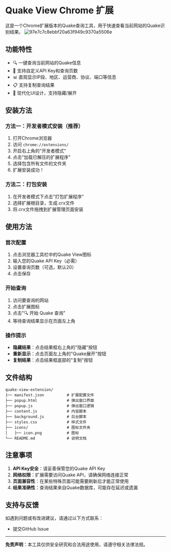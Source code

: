 # Quake View Chrome 扩展

这是一个Chrome扩展版本的Quake查询工具，用于快速查看当前网站的Quake识别结果。
![97e7c7c8ebbf20a63f949c9370a5506e](https://github.com/user-attachments/assets/3d38d1f8-86cc-41be-b93c-f05e64b01f1d)

## 功能特性

- 🔍 一键查询当前网站的Quake信息
- 🔧 支持自定义API Key和查询页数
- 📊 直观显示IP段、地区、运营商、协议、端口等信息
- 📋 支持复制查询结果
- 🎨 现代化UI设计，支持隐藏/展开

## 安装方法

### 方法一：开发者模式安装（推荐）

1. 打开Chrome浏览器
2. 访问 `chrome://extensions/`
3. 开启右上角的"开发者模式"
4. 点击"加载已解压的扩展程序"
5. 选择包含所有文件的文件夹
6. 扩展安装成功！

### 方法二：打包安装

1. 在开发者模式下点击"打包扩展程序"
2. 选择扩展根目录，生成.crx文件
3. 将.crx文件拖拽到扩展管理页面安装

## 使用方法

### 首次配置

1. 点击浏览器工具栏中的Quake View图标
2. 输入您的Quake API Key（必需）
3. 设置查询页数（可选，默认20）
4. 点击保存

### 开始查询

1. 访问要查询的网站
2. 点击扩展图标
3. 点击"🔍 开始 Quake 查询"
4. 等待查询结果显示在页面左上角

### 操作提示

- **隐藏结果**：点击结果框右上角的"隐藏"按钮
- **重新显示**：点击页面左上角的"Quake展开"按钮
- **复制结果**：点击结果框底部的"复制"按钮

## 文件结构

```
quake-view-extension/
├── manifest.json          # 扩展配置文件
├── popup.html             # 弹出窗口界面
├── popup.js               # 弹出窗口逻辑
├── content.js             # 内容脚本
├── background.js          # 后台脚本
├── styles.css             # 样式文件
├── icons/                 # 图标文件夹
│   ├── icon.png           # 图标
└── README.md              # 说明文档
```

## 注意事项

1. **API Key安全**：请妥善保管您的Quake API Key
2. **网络权限**：扩展需要访问Quake API，请确保网络连接正常
3. **页面兼容性**：在某些特殊页面可能需要刷新后才能正常使用
4. **结果准确性**：查询结果来自Quake数据库，可能存在延迟或遗漏

## 支持与反馈

如遇到问题或有改进建议，请通过以下方式联系：
- 提交GitHub Issue

---

**免责声明**：本工具仅供安全研究和合法用途使用，请遵守相关法律法规。 
